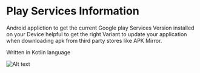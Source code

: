 # Play Services Information
Android appliction to get the current Google play Services Version installed on your Device helpful to get the right Variant to update your application when downloading apk from third party stores like APK Mirror.

Written in Kotlin language


![Alt text](http://imgur.com/a/qpHAx "Screenshot")

